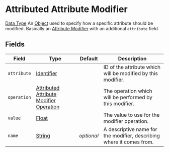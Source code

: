 # Attributed Attribute Modifier
[Data Type](../data_types.md)
An [Object](object.md) used to specify how a specific attribute should be modified. Basically an [Attribute Modifier](attribute_modifier.md) with an additional `attribute` field.
## Fields

 | Field | Type | Default | Description | 
|---|---|---|---|
 | `attribute` | [Identifier](identifier.md) |   | ID of the attribute which will be modified by this modifier. | 
 | `operation` | [Attributed Attribute Modifier Operation](attributed_attribute_modifier_operation.md) |   | The operation which will be performed by this modifier. | 
 | `value` | [Float](float.md) |   | The value to use for the modifier operation. | 
 | `name` | [String](string.md) | _optional_ | A descriptive name for the modifier, describing where it comes from. | 

